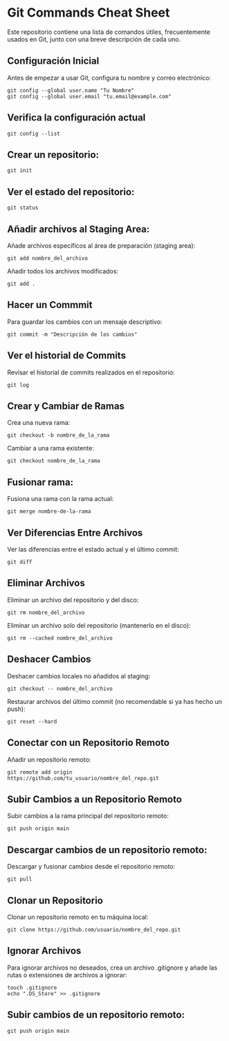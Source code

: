 # Git Commands Cheat Sheet

Este repositorio contiene una lista de comandos útiles, frecuentemente usados en Git, junto con una breve descripción de cada uno.

## Configuración Inicial
Antes de empezar a usar Git, configura tu nombre y correo electrónico:
```
git config --global user.name "Tu Nombre"
git config --global user.email "tu.email@example.com"
```

## Verifica la configuración actual
```
git config --list
```

## Crear un repositorio:
```
git init
```

## Ver el estado del repositorio:
```
git status
```

## Añadir archivos al Staging Area:
Añade archivos específicos al área de preparación (staging area):
```
git add nombre_del_archivo
```

Añadir todos los archivos modificados:
```
git add .
```

## Hacer un Commmit
Para guardar los cambios con un mensaje descriptivo:
```
git commit -m "Descripción de los cambios"
```

## Ver el historial de Commits
Revisar el historial de commits realizados en el repositorio:
```
git log
```

## Crear y Cambiar de Ramas
Crea una nueva rama:
```
git checkout -b nombre_de_la_rama

```

Cambiar a una rama existente:
```
git checkout nombre_de_la_rama
```

## Fusionar rama:
Fusiona una rama con la rama actual:
```
git merge nombre-de-la-rama
```

## Ver Diferencias Entre Archivos
Ver las diferencias entre el estado actual y el último commit:
```
git diff
```

## Eliminar Archivos
Eliminar un archivo del repositorio y del disco:
```
git rm nombre_del_archivo
```

Eliminar un archivo solo del repositorio (mantenerlo en el disco):
```
git rm --cached nombre_del_archivo
```

## Deshacer Cambios
Deshacer cambios locales no añadidos al staging:
```
git checkout -- nombre_del_archivo
```

Restaurar archivos del último commit (no recomendable si ya has hecho un push):
```
git reset --hard
```

## Conectar con un Repositorio Remoto
Añadir un repositorio remoto:
```
git remote add origin https://github.com/tu_usuario/nombre_del_repo.git
```

## Subir Cambios a un Repositorio Remoto
Subir cambios a la rama principal del repositorio remoto:
```
git push origin main
```

## Descargar cambios de un repositorio remoto:
Descargar y fusionar cambios desde el repositorio remoto:
```
git pull
```

## Clonar un Repositorio
Clonar un repositorio remoto en tu máquina local:
```
git clone https://github.com/usuario/nombre_del_repo.git
```

## Ignorar Archivos
Para ignorar archivos no deseados, crea un archivo .gitignore y añade las rutas o extensiones de archivos a ignorar:
```
touch .gitignore
echo ".DS_Store" >> .gitignore
```

## Subir cambios de un repositorio remoto:
```
git push origin main
```